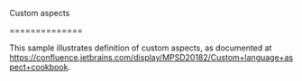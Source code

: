 ﻿Custom aspects

==============


This sample illustrates definition of custom aspects, as documented at
https://confluence.jetbrains.com/display/MPSD20182/Custom+language+aspect+cookbook.
